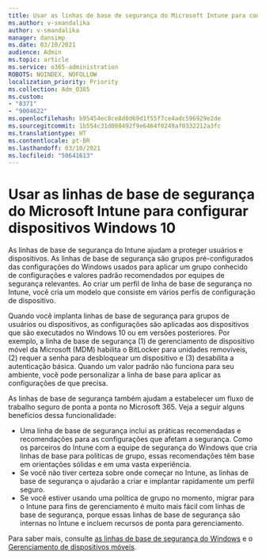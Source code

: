```yaml
---
title: Usar as linhas de base de segurança do Microsoft Intune para configurar dispositivos Windows 10
ms.author: v-smandalika
author: v-smandalika
manager: dansimp
ms.date: 03/10/2021
audience: Admin
ms.topic: article
ms.service: o365-administration
ROBOTS: NOINDEX, NOFOLLOW
localization_priority: Priority
ms.collection: Adm_O365
ms.custom:
- "8371"
- "9004622"
ms.openlocfilehash: b95454ec8ce8d0d69d1f55f7ce4adc596929e2de
ms.sourcegitcommit: 1b554c31d008492f9e6464f0249af0332212a3fc
ms.translationtype: HT
ms.contentlocale: pt-BR
ms.lasthandoff: 03/10/2021
ms.locfileid: "50641613"
---
```

# <a name="use-the-microsoft-intune-security-baselines-for-configuring-windows-10-devices"></a>Usar as linhas de base de segurança do Microsoft Intune para configurar dispositivos Windows 10

As linhas de base de segurança do Intune ajudam a proteger usuários e dispositivos. As linhas de base de segurança são grupos pré-configurados das configurações do Windows usados para aplicar um grupo conhecido de configurações e valores padrão recomendados por equipes de segurança relevantes. Ao criar um perfil de linha de base de segurança no Intune, você cria um modelo que consiste em vários perfis de configuração de dispositivo.

Quando você implanta linhas de base de segurança para grupos de usuários ou dispositivos, as configurações são aplicadas aos dispositivos que são executados no Windows 10 ou em versões posteriores. Por exemplo, a linha de base de segurança (1) de gerenciamento de dispositivo móvel da Microsoft (MDM) habilita o BitLocker para unidades removíveis, (2) requer a senha para desbloquear um dispositivo e (3) desabilita a autenticação básica. Quando um valor padrão não funciona para seu ambiente, você pode personalizar a linha de base para aplicar as configurações de que precisa.

As linhas de base de segurança também ajudam a estabelecer um fluxo de trabalho seguro de ponta a ponta no Microsoft 365. Veja a seguir alguns benefícios dessa funcionalidade:
- Uma linha de base de segurança inclui as práticas recomendadas e recomendações para as configurações que afetam a segurança. Como os parceiros do Intune com a equipe de segurança do Windows que cria linhas de base para políticas de grupo, essas recomendações têm base em orientações sólidas e em uma vasta experiência.
- Se você não tiver certeza sobre onde começar no Intune, as linhas de base de segurança o ajudarão a criar e implantar rapidamente um perfil seguro.
- Se você estiver usando uma política de grupo no momento, migrar para o Intune para fins de gerenciamento é muito mais fácil com linhas de base de segurança, porque essas linhas de base de segurança são internas no Intune e incluem recursos de ponta para gerenciamento.

Para saber mais, consulte [as linhas de base de segurança do Windows](https://docs.microsoft.com/windows/security/threat-protection/windows-security-baselines) e o [Gerenciamento de dispositivos móveis](https://docs.microsoft.com/windows/client-management/mdm/).